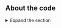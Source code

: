 ## About the code

<details>
 <summary>Expand the section</summary>

1. In the `TodoListService` project,  which represents the web api, first the package `Microsoft.Identity.Web`is added from NuGet.

1. Starting with the **Startup.cs** file :

    * at the top of the file, the following using directory was added:

      ```CSharp
      using Microsoft.Identity.Web;
      ```

    * in the `ConfigureServices` method, the following code was added, replacing any existing `AddAuthentication()` code:

      ```CSharp
      services.AddMicrosoftIdentityWebApiAuthentication(Configuration);
      ```

    * `AddMicrosoftIdentityWebApiAuthentication()` protects the Web API by [validating Access tokens](https://docs.microsoft.com/azure/active-directory/develop/access-tokens#validating-tokens) sent tho this API. Check out [Protected web API: Code configuration](https://docs.microsoft.com/azure/active-directory/develop/scenario-protected-web-api-app-configuration) which explains the inner workings of this method in more detail.

    * There is a bit of code (commented) provided under this method that can be used to used do **extended token validation** and do checks based on additional claims, such as:
      * check if the client app's `appid (azp)` is in some sort of an allowed  list via the 'azp' claim, in case you wanted to restrict the API to a list of client apps.
      * check if the caller's account is homed or guest via the `acct` optional claim
      * check if the caller belongs to right roles or groups via the `roles` or `groups` claim, respectively

    See [How to manually validate a JWT access token using the Microsoft identity platform](https://aka.ms/extendtokenvalidation) for more details on to further verify the caller using this method.

1. Then in the controllers `TodoListController.cs`, the `[Authorize]` added on top of the class to protect this route.
    * Further in the controller, the [RequiredScopeOrAppPermission](https://github.com/AzureAD/microsoft-identity-web/wiki/web-apis#checking-for-scopes-or-app-permissions=) is used to list the ([Delegated permissions](https://docs.microsoft.com/azure/active-directory/develop/v2-permissions-and-consent)), that the user should consent for, before the method can be called.  
    * The delegated permissions are checked inside `TodoListService\Controllers\ToDoListController.cs` in the following manner:

      ```CSharp
      [HttpGet]
      [RequiredScopeOrAppPermission(
        AcceptedScope = new string[] { "ToDoList.Read", "ToDoList.ReadWrite" },
        AcceptedAppPermission = new string[] { "ToDoList.Read.All", "ToDoList.ReadWrite.All" }
        )]
      public IEnumerable<Todo> Get()
      {
            if (!IsAppOnlyToken())
          {
              // this is a request for all ToDo list items of a certain user.
              return TodoStore.Values.Where(x => x.Owner == _currentLoggedUser);
          }
          else
          {
              // Its an app calling with app permissions, so return all items across all users
              return TodoStore.Values;
          }
      }
      ```

      The code above demonstrates that to be able to reach a GET REST operation, the access token should contain AT LEAST ONE of the scopes (delegated permissions) listed inside parameter of [RequiredScopeOrAppPermission](https://github.com/AzureAD/microsoft-identity-web/wiki/web-apis#checking-for-scopes-or-app-permissions=) attribute
      Please note that while in this sample, the client app only works with *Delegated Permissions*,  the API's controller is designed to work with both *Delegated* and *Application* permissions.

      The **ToDoList.<*>.All** permissions are **Application Permissions**.

      Here is another example from the same controller:

      ``` CSharp
      [HttpDelete("{id}")]
      [RequiredScopeOrAppPermission(
          AcceptedScope = new string[] { "ToDoList.ReadWrite" },
          AcceptedAppPermission = new string[] { "ToDoList.ReadWrite.All" })]
      public void Delete(int id)
      {
            if (!IsAppOnlyToken())
            {
                // only delete if the ToDo list item belonged to this user
                if (TodoStore.Values.Any(x => x.Id == id && x.Owner == _currentLoggedUser))
                {
                    TodoStore.Remove(id);
                }
            }
            else
            {
                TodoStore.Remove(id);
            }
      }
      ```

      The above code demonstrates that to be able to execute the DELETE REST operation, the access token MUST contain the `ToDoList.ReadWrite` scope. Note that the called is not allowed to access this operation with just `ToDoList.Read` scope only.
      Also note of how we distinguish the **what** a user can delete. When there is a **ToDoList.ReadWrite.All** permission available, the user can delete **ANY** entity from the database,
      but with **ToDoList.ReadWrite**, the user can delete only their own entries.

    * The method *IsAppOnlyToken()* is used by controller method to detect presence of an app only token, i.e a token that was issued to an app using the [Client credentials](https://docs.microsoft.com/azure/active-directory/develop/v2-oauth2-client-creds-grant-flow) flow, i.e no users were signed-in by this client app. 

      ```csharp
        private bool IsAppOnlyToken()
        {
            // Add in the optional 'idtyp' claim to check if the access token is coming from an application or user.
            //
            // See: https://docs.microsoft.com/en-us/azure/active-directory/develop/active-directory-optional-claims

            if (GetCurrentClaimsPrincipal() != null)
            {
                return GetCurrentClaimsPrincipal().Claims.Any(c => c.Type == "idtyp" && c.Value == "app");
            }

            return false;
        }
      ```

1. In the `TodoListClient` project,  which represents the client app that signs-in a user and makes calls to the web api, first the package `Microsoft.Identity.Web`is added from NuGet.

* The following lines in *Startup.cs* adds the ability to authenticate a user using Microsoft Entra ID.

```csharp
        services.AddMicrosoftIdentityWebAppAuthentication(Configuration)
                .EnableTokenAcquisitionToCallDownstreamApi(
                    Configuration.GetSection("TodoList:TodoListScopes").Get<string>().Split(" ", System.StringSplitOptions.RemoveEmptyEntries)
                    )
                .AddInMemoryTokenCaches();
```

* Specifying Initial scopes (delegated permissions)

The ToDoListClient's *appsettings.json* file contains `ToDoListScopes` key that is used in *startup.cs* to specify which initial scopes (delegated permissions) should be requested for the Access Token when a user is being signed-in:

```csharp
    services.AddMicrosoftIdentityWebAppAuthentication(Configuration)
    .EnableTokenAcquisitionToCallDownstreamApi(Configuration.GetSection("TodoList:TodoListScopes")
    .Get<string>().Split(" ", System.StringSplitOptions.RemoveEmptyEntries))
    .AddInMemoryTokenCaches();
```

* Detecting *Guest* users of a tenant signing-in. This section of code in *Startup.cs* shows you how to detect if the user signing-in is a *member* or *guest*. 
  
  ```CSharp
  app.Use(async (context, next) => {
                if (context.User != null && context.User.Identity.IsAuthenticated)
                {
                    // you can conduct any conditional processing for guest/homes user by inspecting the value of the 'acct' claim
                    // Read more about the 'acct' claim at aka.ms/optionalclaims
                    if (context.User.Claims.Any(x => x.Type == "acct"))
                    {
                        string claimvalue = context.User.Claims.FirstOrDefault(x => x.Type == "acct").Value;
                        string userType = claimvalue == "0" ? "Member" : "Guest";
                        Debug.WriteLine($"The type of the user account from this Microsoft Entra tenant is-{userType}");
                    }
                }
                await next();
            });
  ```

1. There is some commented code in *Startup.cs* that also shows how to user certificates and KeyVault in place, see [README-use-certificate](README-use-certificate.md) for more details on how to use code in this section.
1. Also consider adding [MSAL.NET Logging](https://docs.microsoft.com/azure/active-directory/develop/msal-logging-dotnet) to you project

</details>
